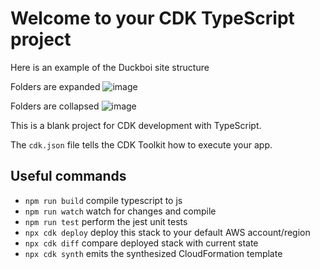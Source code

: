 # Welcome to your CDK TypeScript project

Here is an example of the Duckboi site structure

Folders are expanded
![image](https://github.com/user-attachments/assets/c9114f66-0674-4ec8-a7a9-89151030504c)

Folders are collapsed
![image](https://github.com/user-attachments/assets/910323b1-c281-4097-bc75-c44492dc0107)



This is a blank project for CDK development with TypeScript.

The `cdk.json` file tells the CDK Toolkit how to execute your app.

## Useful commands

* `npm run build`   compile typescript to js
* `npm run watch`   watch for changes and compile
* `npm run test`    perform the jest unit tests
* `npx cdk deploy`  deploy this stack to your default AWS account/region
* `npx cdk diff`    compare deployed stack with current state
* `npx cdk synth`   emits the synthesized CloudFormation template

